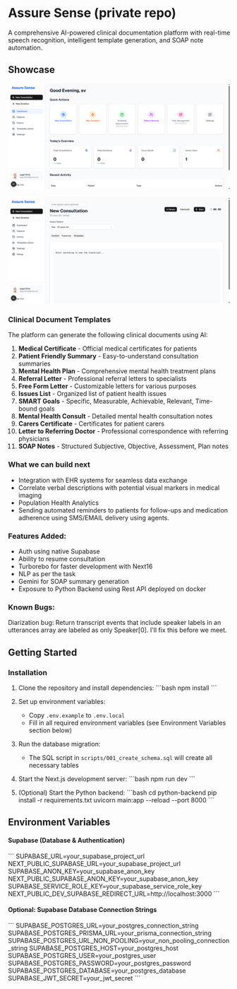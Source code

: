 # Assure Sense (private repo)

A comprehensive AI-powered clinical documentation platform with real-time speech recognition, intelligent template generation, and SOAP note automation.

## Showcase

![AssureSense Dashboard](./AssureSenseDashboard.png)

![AssureSense Consultation](./AssureSenseConsultation.png)

### Clinical Document Templates

The platform can generate the following clinical documents using AI:

1. **Medical Certificate** - Official medical certificates for patients
2. **Patient Friendly Summary** - Easy-to-understand consultation summaries
3. **Mental Health Plan** - Comprehensive mental health treatment plans
4. **Referral Letter** - Professional referral letters to specialists
5. **Free Form Letter** - Customizable letters for various purposes
6. **Issues List** - Organized list of patient health issues
7. **SMART Goals** - Specific, Measurable, Achievable, Relevant, Time-bound goals
8. **Mental Health Consult** - Detailed mental health consultation notes
9. **Carers Certificate** - Certificates for patient carers
10. **Letter to Referring Doctor** - Professional correspondence with referring physicians
11. **SOAP Notes** - Structured Subjective, Objective, Assessment, Plan notes

### What we can build next
- Integration with EHR systems for seamless data exchange
- Correlate verbal descriptions with potential visual markers in medical imaging
- Population Health Analytics
- Sending automated reminders to patients for follow-ups and medication adherence using SMS/EMAIL delivery using agents.

### Features Added:
- Auth using native Supabase
- Ability to resume consultation
- Turborebo for faster development with Next16
- NLP as per the task
- Gemini for SOAP summary generation
- Exposure to Python Backend using Rest API deployed on docker

### Known Bugs:
Diarization bug: Return transcript events that include speaker labels in an utterances array are labeled as only Speaker[0]. I'll fix this before we meet.

## Getting Started

### Installation

1. Clone the repository and install dependencies:
   \`\`\`bash
   npm install
   \`\`\`

2. Set up environment variables:

   - Copy `.env.example` to `.env.local`
   - Fill in all required environment variables (see Environment Variables section below)

3. Run the database migration:

   - The SQL script in `scripts/001_create_schema.sql` will create all necessary tables

4. Start the Next.js development server:
   \`\`\`bash
   npm run dev
   \`\`\`

5. (Optional) Start the Python backend:
   \`\`\`bash
   cd python-backend
   pip install -r requirements.txt
   uvicorn main:app --reload --port 8000
   \`\`\`

## Environment Variables

#### Supabase (Database & Authentication)

\`\`\`
SUPABASE_URL=your_supabase_project_url
NEXT_PUBLIC_SUPABASE_URL=your_supabase_project_url
SUPABASE_ANON_KEY=your_supabase_anon_key
NEXT_PUBLIC_SUPABASE_ANON_KEY=your_supabase_anon_key
SUPABASE_SERVICE_ROLE_KEY=your_supabase_service_role_key
NEXT_PUBLIC_DEV_SUPABASE_REDIRECT_URL=http://localhost:3000
\`\`\`

#### Optional: Supabase Database Connection Strings

\`\`\`
SUPABASE_POSTGRES_URL=your_postgres_connection_string
SUPABASE_POSTGRES_PRISMA_URL=your_prisma_connection_string
SUPABASE_POSTGRES_URL_NON_POOLING=your_non_pooling_connection_string
SUPABASE_POSTGRES_HOST=your_postgres_host
SUPABASE_POSTGRES_USER=your_postgres_user
SUPABASE_POSTGRES_PASSWORD=your_postgres_password
SUPABASE_POSTGRES_DATABASE=your_postgres_database
SUPABASE_JWT_SECRET=your_jwt_secret
\`\`\`
